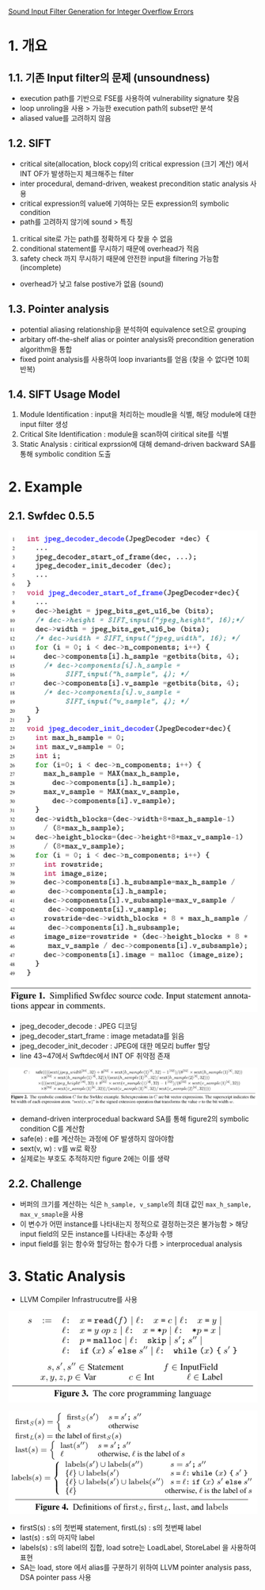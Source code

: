 [Sound Input Filter Generation for Integer Overflow Errors](https://www.cs.toronto.edu/~fanl/papers/sift-popl14.pdf)

# 1. 개요
## 1.1. 기존 Input filter의 문제 (unsoundness)
- execution path를 기반으로 FSE를 사용하여 vulnerability signature 찾음
- loop unroling을 사용 > 가능한 execution path의 subset만 분석
- aliased value를 고려하지 않음

## 1.2. SIFT
- critical site(allocation, block copy)의 critical expression (크기 계산) 에서 INT OF가 발생하는지 체크해주는 filter 
- inter procedural, demand-driven, weakest precondition static analysis 사용
- critical expression의 value에 기여하는 모든 expression의 symbolic condition
- path를 고려하지 않기에 sound > 특징
1. critical site로 가는 path를 정확하게 다 찾을 수 없음
2. conditional statement를 무시하기 때문에 overhead가 적음
3. safety check 까지 무시하기 때문에 안전한 input을 filtering 가능함 (incomplete)
- overhead가 낮고 false postive가 없음 (sound)
## 1.3. Pointer analysis
- potential aliasing relationship을 분석하여 equivalence set으로 grouping
- arbitary off-the-shelf alias or pointer analysis와 precondition generation algorithm을 통합
- fixed point analysis를 사용하여 loop invariants를 얻음 (찾을 수 없다면 10회 반복)
## 1.4. SIFT Usage Model
1. Module Identification : input을 처리하는 moudle을 식별, 해당 module에 대한 input filter 생성
2. Critical Site Identification : module을 scan하여 ciritical site를 식별
3. Static Analysis : ciritical exprssion에 대해 demand-driven backward SA를 통해 symbolic condition 도출

# 2. Example
## 2.1. Swfdec 0.5.5

![figure1](./image/20_figure1.png)
- jpeg_decoder_decode : JPEG 디코딩
- jpeg_decoder_start_frame : image metadata를 읽음
- jpeg_decoder_init_decoder : JPEG에 대한 메모리 buffer 할당
- line 43~47에서 Swftdec에서 INT OF 취약점 존재

![figure2](./image/20_figure2.png)

- demand-driven interprocedual backward SA를 통해 figure2의 symbolic condition C를 계산함
- safe(e) : e를 계산하는 과정에 OF 발생하지 않아야함
- sext(v, w) : v를 w로 확장
- 실제로는 부호도 추적하지만 figure 2에는 이를 생략

## 2.2. Challenge

- 버퍼의 크기를 계산하는 식은 `h_sample, v_sample`의 최대 값인 `max_h_sample, max_v_smaple`을 사용
- 이 변수가 어떤 instance를 나타내는지 정적으로 결정하는것은 불가능함 > 해당 input field의 모든 instance를 나타내는 추상화 수행
- input field를 읽는 함수와 할당하는 함수가 다름 > interprocedual analysis


# 3. Static Analysis
- LLVM Compiler Infrastrucutre를 사용

![figure3](./image/20_figure3.png)

![figure4](./image/20_figure4.png)

- firstS(s) : s의 첫번째 statement, firstL(s) : s의 첫번째 label 
- last(s) : s의 마지막 label
- labels(s) : s의 label의 집합, load sotre는 LoadLabel, StoreLabel 을 사용하여 표현
- SA는 load, store 에서 alias를 구분하기 위하여 LLVM pointer analysis pass, DSA pointer pass 사용
